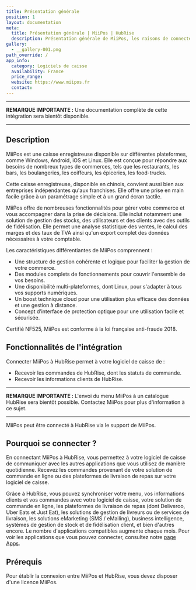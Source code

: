```yaml
---
title: Présentation générale
position: 1
layout: documentation
meta:
  title: Présentation générale | MiiPos | HubRise
  description: Présentation générale de MiiPos, les raisons de connecter votre logiciel de caisse MiiPos à HubRise et les fonctionnalités de l'intégration avec HubRise.
gallery:
  - __gallery-001.png
path_override: /
app_info:
  category: Logiciels de caisse
  availability: France
  price_range:
  website: https://www.miipos.fr
  contact:
---
```


---

**REMARQUE IMPORTANTE :** Une documentation complète de cette intégration sera bientôt disponible.

---


## Description

MiiPos est une caisse enregistreuse disponible sur différentes plateformes, comme Windows, Android, iOS et Linux. Elle est conçue pour répondre aux besoins de nombreux types de commerces, tels que les restaurants, les bars, les boulangeries, les coiffeurs, les épiceries, les food-trucks. 

Cette caisse enregistreuse, disponible en chinois, convient aussi bien aux entreprises indépendantes qu'aux franchises. Elle offre une prise en main facile grâce à un paramétrage simple et à un grand écran tactile.

MiiPos offre de nombreuses fonctionnalités pour gérer votre commerce et vous accompagner dans la prise de décisions. Elle inclut notamment une solution de gestion des stocks, des utilisateurs et des clients avec des outils de fidélisation. Elle permet une analyse statistique des ventes, le calcul des marges et des taux de TVA ainsi qu'un export complet des données nécessaires à votre comptable.

Les caractéristiques différentiantes de MiiPos comprennent :

- Une structure de gestion cohérente et logique pour faciliter la gestion de votre commerce.
- Des modules complets de fonctionnements pour couvrir l'ensemble de vos besoins.
- Une disponibilité multi-plateformes, dont Linux, pour s'adapter à tous vos supports numériques. 
- Un boost technique cloud pour une utilisation plus efficace des données et une gestion à distance.
- Concept d’interface de protection optique pour une utilisation facile et sécurisée.

Certifié NF525, MiiPos est conforme à la loi française anti-fraude 2018.

## Fonctionnalités de l'intégration

Connecter MiiPos à HubRise permet à votre logiciel de caisse de :

- Recevoir les commandes de HubRise, dont les statuts de commande.
- Recevoir les informations clients de HubRise. 

---

**REMARQUE IMPORTANTE :** L'envoi du menu MiiPos à un catalogue HubRise sera bientôt possible. Contactez MiiPos pour plus d'information à ce sujet.

---

MiiPos peut être connecté à HubRise via le support de MiiPos.

## Pourquoi se connecter ?

En connectant MiiPos à HubRise, vous permettez à votre logiciel de caisse de communiquer avec les autres applications que vous utilisez de manière quotidienne. Recevez les commandes provenant de votre solution de commande en ligne ou des plateformes de livraison de repas sur votre logiciel de caisse. 

Grâce à HubRise, vous pouvez synchroniser votre menu, vos informations clients et vos commandes avec votre logiciel de caisse, votre solution de commande en ligne, les plateformes de livraison de repas (dont Deliveroo, Uber Eats et Just Eat), les solutions de gestion de livreurs ou de services de livraison, les solutions eMarketing (SMS / eMailing), business intelligence, systèmes de gestion de stock et de fidélisation client, et bien d'autres encore. Le nombre d'applications compatibles augmente chaque mois. Pour voir les applications que vous pouvez connecter, consultez notre [page Apps](/apps).

## Prérequis

Pour établir la connexion entre MiiPos et HubRise, vous devez disposer d'une licence MiiPos.
